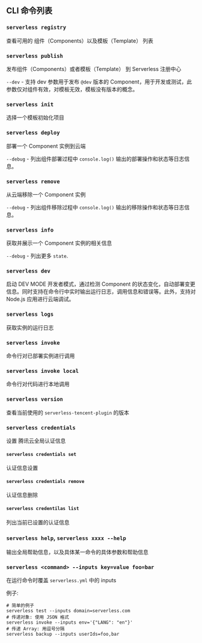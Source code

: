 ## CLI 命令列表

### `serverless registry`

查看可用的 组件（Components）以及模板（Template） 列表

### `serverless publish`

发布组件（Components）或者模板（Template） 到 Serverless 注册中心

`--dev` - 支持 dev 参数用于发布 `@dev` 版本的 Component，用于开发或测试，此参数仅对组件有效，对模板无效，模板没有版本的概念。

### `serverless init`

选择一个模板初始化项目

### `serverless deploy`

部署一个 Component 实例到云端

`--debug` - 列出组件部署过程中 `console.log()` 输出的部署操作和状态等日志信息。

### `serverless remove`

从云端移除一个 Component 实例

`--debug` - 列出组件移除过程中 `console.log()` 输出的移除操作和状态等日志信息。

### `serverless info`

获取并展示一个 Component 实例的相关信息

`--debug` - 列出更多 `state`.

### `serverless dev`

启动 DEV MODE 开发者模式，通过检测 Component 的状态变化，自动部署变更信息。同时支持在命令行中实时输出运行日志，调用信息和错误等。此外，支持对 Node.js 应用进行云端调试。

### `serverless logs`

获取实例的运行日志

### `serverless invoke`

命令行对已部署实例进行调用

### `serverless invoke local`

命令行对代码进行本地调用

### `serverless version`

查看当前使用的 `serverless-tencent-plugin` 的版本

### `serverless credentials`

设置 腾讯云全局认证信息

#### `serverless credentials set`

认证信息设置

#### `serverless credentials remove`

认证信息删除

#### `serverless credentilas list`

列出当前已设置的认证信息

### `serverless help`, `serverless xxxx --help`

输出全局帮助信息，以及具体某一命令的具体参数和帮助信息

### `serverless <command> --inputs key=value foo=bar`

在运行命令时覆盖 `serverless.yml` 中的 inputs

例子:

```
# 简单的例子
serverless test --inputs domain=serverless.com
# 传递对象: 使用 JSON 格式
serverless invoke --inputs env='{"LANG": "en"}'
# 传递 Array: 用逗号分隔
serverless backup --inputs userIds=foo,bar
```
